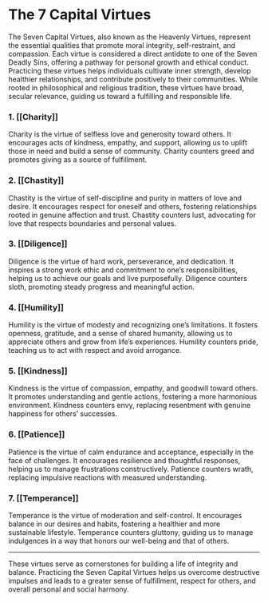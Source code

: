 # The 7 Capital Virtues

The Seven Capital Virtues, also known as the Heavenly Virtues, represent the essential qualities that promote moral integrity, self-restraint, and compassion. Each virtue is considered a direct antidote to one of the Seven Deadly Sins, offering a pathway for personal growth and ethical conduct. Practicing these virtues helps individuals cultivate inner strength, develop healthier relationships, and contribute positively to their communities. While rooted in philosophical and religious tradition, these virtues have broad, secular relevance, guiding us toward a fulfilling and responsible life.

### 1. [[Charity]]
Charity is the virtue of selfless love and generosity toward others. It encourages acts of kindness, empathy, and support, allowing us to uplift those in need and build a sense of community. Charity counters greed and promotes giving as a source of fulfillment.

### 2. [[Chastity]]
Chastity is the virtue of self-discipline and purity in matters of love and desire. It encourages respect for oneself and others, fostering relationships rooted in genuine affection and trust. Chastity counters lust, advocating for love that respects boundaries and personal values.

### 3. [[Diligence]]
Diligence is the virtue of hard work, perseverance, and dedication. It inspires a strong work ethic and commitment to one’s responsibilities, helping us to achieve our goals and live purposefully. Diligence counters sloth, promoting steady progress and meaningful action.

### 4. [[Humility]]
Humility is the virtue of modesty and recognizing one’s limitations. It fosters openness, gratitude, and a sense of shared humanity, allowing us to appreciate others and grow from life’s experiences. Humility counters pride, teaching us to act with respect and avoid arrogance.

### 5. [[Kindness]]
Kindness is the virtue of compassion, empathy, and goodwill toward others. It promotes understanding and gentle actions, fostering a more harmonious environment. Kindness counters envy, replacing resentment with genuine happiness for others’ successes.

### 6. [[Patience]]
Patience is the virtue of calm endurance and acceptance, especially in the face of challenges. It encourages resilience and thoughtful responses, helping us to manage frustrations constructively. Patience counters wrath, replacing impulsive reactions with measured understanding.

### 7. [[Temperance]]
Temperance is the virtue of moderation and self-control. It encourages balance in our desires and habits, fostering a healthier and more sustainable lifestyle. Temperance counters gluttony, guiding us to manage indulgences in a way that honors our well-being and that of others.

---

These virtues serve as cornerstones for building a life of integrity and balance. Practicing the Seven Capital Virtues helps us overcome destructive impulses and leads to a greater sense of fulfillment, respect for others, and overall personal and social harmony.